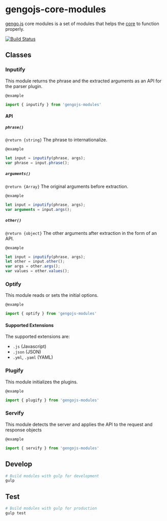 # gengojs-core-modules

[gengo.js](https://www.github.com/iwatakeshi/gengojs) core modules 
is a set of modules that helps the [core](https://www.github.com/iwatakeshi/gengojs-core) to function properly.

[![Build Status](https://travis-ci.org/iwatakeshi/gengojs-core-modules.svg)](https://travis-ci.org/iwatakeshi/gengojs-core-modules)

## Classes

### Inputify

This module returns the phrase and the extracted arguments
as an API for the parser plugin.

`@example`

```javascript
import { inputify } from 'gengojs-modules'
```


#### API

##### `phrase()`

`@return {string}` The phrase to internationalize.

`@example`

```javascript
let input = inputify(phrase, args);
var phrase = input.phrase();
```
##### `arguments()`

`@return {Array}` The original arguments before extraction.

`@example`

```javascript
let input = inputify(phrase, args);
var arguments = input.args();
```
##### `other()`

`@return {object}` The other arguments after extraction in the form of
an API.

`@example`

```javascript
let input = inputify(phrase, args);
let other = input.other();
var args = other.args();
var values = other.values();
```
### Optify

This module reads or sets the initial options.

`@example`

```javascript
import { optify } from 'gengojs-modules'
```

#### Supported Extensions

The supported extensions are:
* `.js` (Javascript)
* `.json` (JSON)
* `.yml`, `.yaml` (YAML)

### Plugify

This module initializes the plugins.

`@example`

```javascript
import { plugify } from 'gengojs-modules'
```

### Servify

This module detects the server and applies the API to the
request and response objects

`@example`

```javascript
import { servify } from 'gengojs-modules'
```

## Develop

```bash
# Build modules with gulp for development
gulp
```

## Test

```bash
# Build modules with gulp for production
gulp test
```